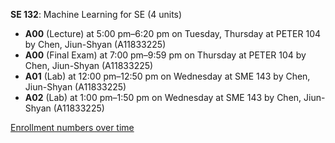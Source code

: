 **SE 132**: Machine Learning for SE (4 units)

- **A00** (Lecture) at 5:00 pm–6:20 pm on Tuesday, Thursday at PETER 104 by Chen, Jiun-Shyan (A11833225)
- **A00** (Final Exam) at 7:00 pm–9:59 pm on Thursday at PETER 104 by Chen, Jiun-Shyan (A11833225)
- **A01** (Lab) at 12:00 pm–12:50 pm on Wednesday at SME 143 by Chen, Jiun-Shyan (A11833225)
- **A02** (Lab) at 1:00 pm–1:50 pm on Wednesday at SME 143 by Chen, Jiun-Shyan (A11833225)

[Enrollment numbers over time](./SE132.tsv)
